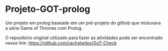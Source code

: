 # Projeto-GOT-prolog
Um projeto em prolog baseado em um pré-projeto do github que misturava a série Game of Thrones com Prolog.

O repositório original utilizado para fazer as atividades pode ser encontrado nesse link: https://github.com/rachelwiles/GoT-Check
